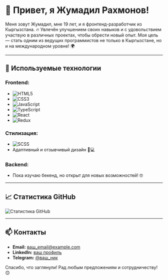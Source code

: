 # 👋 Привет, я Жумадил Рахмонов!

Меня зовут Жумадил, мне 19 лет, и я фронтенд-разработчик из Кыргызстана. 🔥 Увлечён улучшением своих навыков и с удовольствием участвую в различных проектах, чтобы обрести новый опыт. Моя цель — стать одним из ведущих программистов не только в Кыргызстане, но и на международном уровне! 🌍

---

## 🚀 Используемые технологии

### **Frontend:**
- ![HTML5](https://img.shields.io/badge/-HTML5-E34F26?style=flat&logo=html5&logoColor=white)
- ![CSS3](https://img.shields.io/badge/-CSS3-1572B6?style=flat&logo=css3&logoColor=white)
- ![JavaScript](https://img.shields.io/badge/-JavaScript-F7DF1E?style=flat&logo=javascript&logoColor=black)
- ![TypeScript](https://img.shields.io/badge/-TypeScript-3178C6?style=flat&logo=typescript&logoColor=white)
- ![React](https://img.shields.io/badge/-React-61DAFB?style=flat&logo=react&logoColor=black)
- ![Redux](https://img.shields.io/badge/-Redux-764ABC?style=flat&logo=redux&logoColor=white)

### **Стилизация:**
- ![SCSS](https://img.shields.io/badge/-SCSS-CC6699?style=flat&logo=sass&logoColor=white)
- Адаптивный и отзывчивый дизайн 📱💻

### **Backend:**
- Пока изучаю бекенд, но открыт для новых возможностей! 🤓

---

## 📈 Статистика GitHub

![Статистика GitHub](https://github-readme-stats.vercel.app/api?username=ВашUsername&show_icons=true&theme=radical)

---

## 📫 Контакты

- **Email:** ваш_email@example.com
- **LinkedIn:** [ваш профиль](https://linkedin.com/in/ваш-профиль)
- **Telegram:** [@ваш_ник](https://t.me/ваш_ник)

Спасибо, что заглянули! Рад любым предложениям и сотрудничеству! 😊

